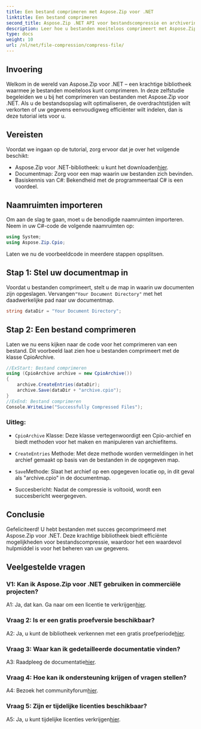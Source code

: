 ```yaml
---
title: Een bestand comprimeren met Aspose.Zip voor .NET
linktitle: Een bestand comprimeren
second_title: Aspose.Zip .NET API voor bestandscompressie en archivering
description: Leer hoe u bestanden moeiteloos comprimeert met Aspose.Zip voor .NET. Volg onze stapsgewijze handleiding voor efficiënt bestandsbeheer.
type: docs
weight: 10
url: /nl/net/file-compression/compress-file/
---
```

## Invoering

Welkom in de wereld van Aspose.Zip voor .NET – een krachtige bibliotheek waarmee je bestanden moeiteloos kunt comprimeren. In deze zelfstudie begeleiden we u bij het comprimeren van bestanden met Aspose.Zip voor .NET. Als u de bestandsopslag wilt optimaliseren, de overdrachtstijden wilt verkorten of uw gegevens eenvoudigweg efficiënter wilt indelen, dan is deze tutorial iets voor u.

## Vereisten

Voordat we ingaan op de tutorial, zorg ervoor dat je over het volgende beschikt:

-  Aspose.Zip voor .NET-bibliotheek: u kunt het downloaden[hier](https://releases.aspose.com/zip/net/).
- Documentmap: Zorg voor een map waarin uw bestanden zich bevinden.
- Basiskennis van C#: Bekendheid met de programmeertaal C# is een voordeel.

## Naamruimten importeren

Om aan de slag te gaan, moet u de benodigde naamruimten importeren. Neem in uw C#-code de volgende naamruimten op:

```csharp
using System;
using Aspose.Zip.Cpio;
```

Laten we nu de voorbeeldcode in meerdere stappen opsplitsen.

## Stap 1: Stel uw documentmap in

 Voordat u bestanden comprimeert, stelt u de map in waarin uw documenten zijn opgeslagen. Vervangen`"Your Document Directory"` met het daadwerkelijke pad naar uw documentmap.

```csharp
string dataDir = "Your Document Directory";
```

## Stap 2: Een bestand comprimeren

Laten we nu eens kijken naar de code voor het comprimeren van een bestand. Dit voorbeeld laat zien hoe u bestanden comprimeert met de klasse CpioArchive.

```csharp
//ExStart: Bestand comprimeren
using (CpioArchive archive = new CpioArchive())
{
    archive.CreateEntries(dataDir);
    archive.Save(dataDir + "archive.cpio");
}
//ExEnd: Bestand comprimeren
Console.WriteLine("Successfully Compressed Files");
```

### Uitleg:

- `CpioArchive` Klasse: Deze klasse vertegenwoordigt een Cpio-archief en biedt methoden voor het maken en manipuleren van archiefitems.

- `CreateEntries` Methode: Met deze methode worden vermeldingen in het archief gemaakt op basis van de bestanden in de opgegeven map.

- `Save`Methode: Slaat het archief op een opgegeven locatie op, in dit geval als "archive.cpio" in de documentmap.

- Succesbericht: Nadat de compressie is voltooid, wordt een succesbericht weergegeven.

## Conclusie

Gefeliciteerd! U hebt bestanden met succes gecomprimeerd met Aspose.Zip voor .NET. Deze krachtige bibliotheek biedt efficiënte mogelijkheden voor bestandscompressie, waardoor het een waardevol hulpmiddel is voor het beheren van uw gegevens.

## Veelgestelde vragen

### V1: Kan ik Aspose.Zip voor .NET gebruiken in commerciële projecten?

 A1: Ja, dat kan. Ga naar om een licentie te verkrijgen[hier](https://purchase.aspose.com/buy).

### Vraag 2: Is er een gratis proefversie beschikbaar?

 A2: Ja, u kunt de bibliotheek verkennen met een gratis proefperiode[hier](https://releases.aspose.com/).

### Vraag 3: Waar kan ik gedetailleerde documentatie vinden?

 A3: Raadpleeg de documentatie[hier](https://reference.aspose.com/zip/net/).

### Vraag 4: Hoe kan ik ondersteuning krijgen of vragen stellen?

 A4: Bezoek het communityforum[hier](https://forum.aspose.com/c/zip/37).

### Vraag 5: Zijn er tijdelijke licenties beschikbaar?

 A5: Ja, u kunt tijdelijke licenties verkrijgen[hier](https://purchase.aspose.com/temporary-license/).
